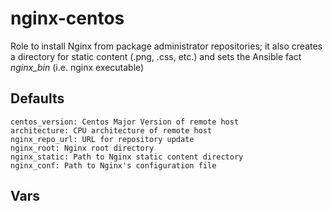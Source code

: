 # nginx-centos

Role to install Nginx from package administrator repositories; it also creates a directory for static content (.png, .css, etc.) and sets the Ansible fact _nginx_bin_ (i.e. nginx executable)


## Defaults

```nginx
centos_version: Centos Major Version of remote host
architecture: CPU architecture of remote host
nginx_repo_url: URL for repository update
nginx_root: Nginx root directory
nginx_static: Path to Nginx static content directory
nginx_conf: Path to Nginx's configuration file
```

## Vars

```nginx
```
